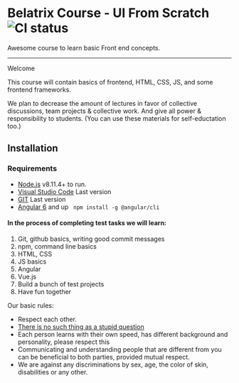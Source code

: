 # Belatrix Course - UI From Scratch ![CI status](https://img.shields.io/badge/build-passing-brightgreen.svg)

Awesome course to learn basic Front end concepts.

---

Welcome

This course will contain basics of frontend, HTML, CSS, JS, and some frontend frameworks.

We plan to decrease the amount of lectures in favor of collective discussions, team projects & collective work.
And give all power & responsibility to students.
(You can use these materials for self-eductation too.)


## Installation

### Requirements
* [Node.js](https://nodejs.org/) v8.11.4+ to run.
* [Visual Studio Code](https://code.visualstudio.com/) Last version
* [GIT](https://git-scm.com/) Last version
* [Angular 6](https://angular.io)  and up
 ` npm install -g @angular/cli`
#### In the process of completing test tasks we will learn:

1. Git, github basics, writing good commit messages
2. npm, command line basics
3. HTML, CSS
4. JS basics
5. Angular 
6. Vue.js
7. Build a bunch of test projects
8. Have fun together

Our basic rules:
* Respect each other.
* [There is no such thing as a stupid question](https://en.wikipedia.org/wiki/No_such_thing_as_a_stupid_question)
* Each person learns with their own speed, has different background and personality, please respect this
* Communicating and understanding people that are different from you can be beneficial to both parties, provided mutual respect.
* We are against any discriminations by sex, age, the color of skin, disabilities or any other.




